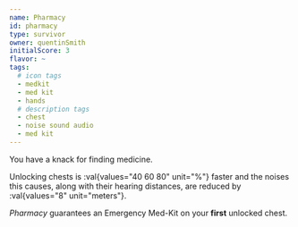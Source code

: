 ```yaml
---
name: Pharmacy
id: pharmacy
type: survivor
owner: quentinSmith
initialScore: 3
flavor: ~
tags:
  # icon tags
  - medkit
  - med kit
  - hands
  # description tags
  - chest
  - noise sound audio
  - med kit
---
```


You have a knack for finding medicine.

Unlocking chests is :val{values="40 60 80" unit="%"} faster and the noises this causes, along with their hearing distances, are reduced by :val{values="8" unit="meters"}.

_Pharmacy_ guarantees an Emergency Med-Kit on your **first** unlocked chest.
